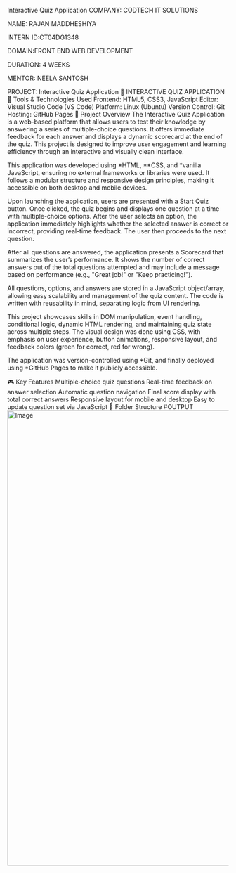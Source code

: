 Interactive Quiz Application
COMPANY: CODTECH IT SOLUTIONS

NAME: RAJAN MADDHESHIYA

INTERN ID:CT04DG1348

DOMAIN:FRONT END WEB DEVELOPMENT

DURATION: 4 WEEKS

MENTOR: NEELA SANTOSH

PROJECT: Interactive Quiz Application
🧠 INTERACTIVE QUIZ APPLICATION
🧰 Tools & Technologies Used
Frontend: HTML5, CSS3, JavaScript
Editor: Visual Studio Code (VS Code)
Platform: Linux (Ubuntu)
Version Control: Git
Hosting: GitHub Pages
📝 Project Overview
The Interactive Quiz Application is a web-based platform that allows users to test their knowledge by answering a series of multiple-choice questions. It offers immediate feedback for each answer and displays a dynamic scorecard at the end of the quiz. This project is designed to improve user engagement and learning efficiency through an interactive and visually clean interface.

This application was developed using *HTML, **CSS, and *vanilla JavaScript, ensuring no external frameworks or libraries were used. It follows a modular structure and responsive design principles, making it accessible on both desktop and mobile devices.

Upon launching the application, users are presented with a Start Quiz button. Once clicked, the quiz begins and displays one question at a time with multiple-choice options. After the user selects an option, the application immediately highlights whether the selected answer is correct or incorrect, providing real-time feedback. The user then proceeds to the next question.

After all questions are answered, the application presents a Scorecard that summarizes the user’s performance. It shows the number of correct answers out of the total questions attempted and may include a message based on performance (e.g., "Great job!" or "Keep practicing!").

All questions, options, and answers are stored in a JavaScript object/array, allowing easy scalability and management of the quiz content. The code is written with reusability in mind, separating logic from UI rendering.

This project showcases skills in DOM manipulation, event handling, conditional logic, dynamic HTML rendering, and maintaining quiz state across multiple steps. The visual design was done using CSS, with emphasis on user experience, button animations, responsive layout, and feedback colors (green for correct, red for wrong).

The application was version-controlled using *Git, and finally deployed using *GitHub Pages to make it publicly accessible.

🎮 Key Features
Multiple-choice quiz questions
Real-time feedback on answer selection
Automatic question navigation
Final score display with total correct answers
Responsive layout for mobile and desktop
Easy to update question set via JavaScript
📂 Folder Structure
#OUTPUT
<img width="1887" height="1036" alt="Image" src="https://github.com/user-attachments/assets/8c760842-0b03-47cc-90fd-af0f2381b971" />
